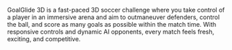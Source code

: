 GoalGlide 3D is a fast-paced 3D soccer challenge where you take control of a player in an immersive arena and aim to outmaneuver defenders, control the ball, and score as many goals as possible within the match time. With responsive controls and dynamic AI opponents, every match feels fresh, exciting, and competitive.
